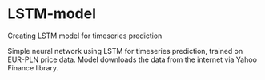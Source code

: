 # LSTM-model

Creating LSTM model for timeseries prediction

Simple neural network using LSTM for timeseries prediction, trained on EUR-PLN price data. Model downloads the data from the internet via Yahoo Finance library.
